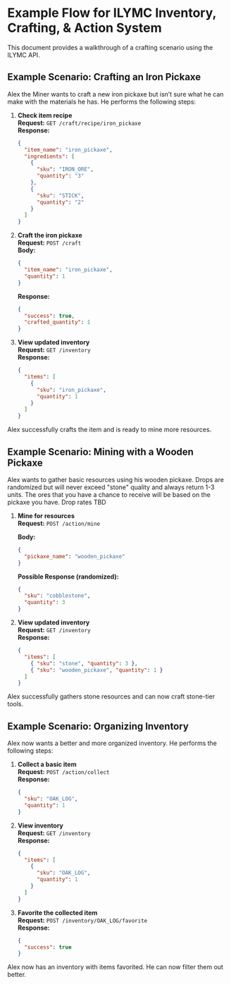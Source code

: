 # Example Flow for ILYMC Inventory, Crafting, & Action System

This document provides a walkthrough of a crafting scenario using the ILYMC API.

## Example Scenario: Crafting an Iron Pickaxe

Alex the Miner wants to craft a new iron pickaxe but isn’t sure what he can make with the materials he has. He performs the following steps:

1. **Check item recipe**  
   **Request:** `GET /craft/recipe/iron_pickaxe`  
   **Response:**  
    ```json
    {
      "item_name": "iron_pickaxe",
      "ingredients": [
        {
          "sku": "IRON_ORE",
          "quantity": "3"
        },
        {
          "sku": "STICK",
          "quantity": "2"
        }
      ]
    }
    ```

2. **Craft the iron pickaxe**  
   **Request:** `POST /craft`  
   **Body:**  
   ```json
   {
     "item_name": "iron_pickaxe",
     "quantity": 1
   }
   ```  
   **Response:**  
   ```json
   {
     "success": true,
     "crafted_quantity": 1
   }
   ```

3. **View updated inventory**  
   **Request:** `GET /inventory`  
   **Response:**  
   ```json
   {
     "items": [
       {
         "sku": "iron_pickaxe",
         "quantity": 1
       }
     ]
   }
   ```

Alex successfully crafts the item and is ready to mine more resources.

## Example Scenario: Mining with a Wooden Pickaxe
Alex wants to gather basic resources using his wooden pickaxe. Drops are randomized but will never exceed "stone" quality and always return 1-3 units.
The ores that you have a chance to receive will be based on the pickaxe you have. Drop rates TBD

1. **Mine for resources**  
   **Request:** `POST /action/mine`

    **Body:**  
   ```json
   {
     "pickaxe_name": "wooden_pickaxe"
   }
   ```  
   **Possible Response (randomized):**  
   ```json
   {
     "sku": "cobblestone",
     "quantity": 3
   }
   ```

2. **View updated inventory**  
   **Request:** `GET /inventory`  
   **Response:**  
   ```json
   {
     "items": [
       { "sku": "stone", "quantity": 3 },
       { "sku": "wooden_pickaxe", "quantity": 1 }
     ]
   }
   ```
Alex successfully gathers stone resources and can now craft stone-tier tools.

## Example Scenario: Organizing Inventory
Alex now wants a better and more organized inventory. He performs the following steps:

1. **Collect a basic item**  
   **Request:** `POST /action/collect`  
   **Response:**  
   ```json
   {
     "sku": "OAK_LOG",
     "quantity": 1
   }
   ```

2. **View inventory**  
   **Request:** `GET /inventory`  
   **Response:**  
   ```json
   {
     "items": [
       {
         "sku": "OAK_LOG",
         "quantity": 1
       }
     ]
   }
   ```

3. **Favorite the collected item**  
   **Request:** `POST /inventory/OAK_LOG/favorite`  
   **Response:**  
   ```json
   {
     "success": true
   }
   ```
Alex now has an inventory with items favorited. He can now filter them out better.

